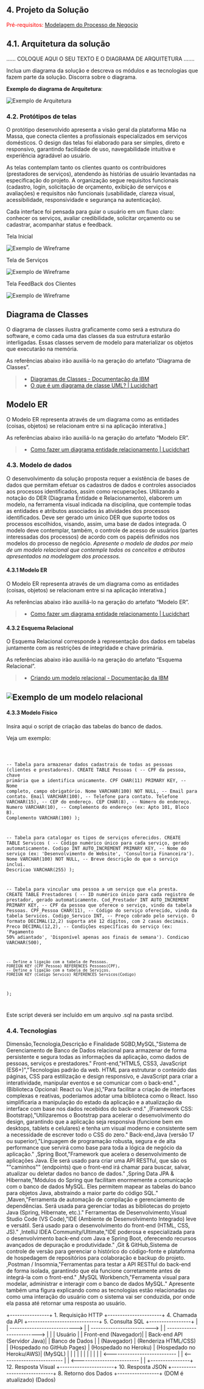 ## 4. Projeto da Solução

<span style="color:red">Pré-requisitos: <a href="03-Modelagem do Processo de Negocio.md"> Modelagem do Processo de Negocio</a></span>

## 4.1. Arquitetura da solução


......  COLOQUE AQUI O SEU TEXTO E O DIAGRAMA DE ARQUITETURA .......

 Inclua um diagrama da solução e descreva os módulos e as tecnologias
 que fazem parte da solução. Discorra sobre o diagrama.
 
 **Exemplo do diagrama de Arquitetura**:
 
 ![Exemplo de Arquitetura](./images/arquitetura-exemplo.png)
 

### 4.2. Protótipos de telas

O protótipo desenvolvido apresenta a visão geral da plataforma Mão na Massa, que conecta clientes a profissionais especializados em serviços domésticos. O design das telas foi elaborado para ser simples, direto e responsivo, garantindo facilidade de uso, navegabilidade intuitiva e experiência agradável ao usuário.

As telas contemplam tanto os clientes quanto os contribuidores (prestadores de serviços), atendendo às histórias de usuário levantadas na especificação do projeto. A organização segue requisitos funcionais (cadastro, login, solicitação de orçamento, exibição de serviços e avaliações) e requisitos não funcionais (usabilidade, clareza visual, acessibilidade, responsividade e segurança na autenticação).

Cada interface foi pensada para guiar o usuário em um fluxo claro: conhecer os serviços, avaliar credibilidade, solicitar orçamento ou se cadastrar, acompanhar status e feedback.

Tela Inicial

![Exemplo de Wireframe](images/inicial.png)

Tela de Serviços

![Exemplo de Wireframe](images/servicos.png)

Tela FeedBack dos Clientes 

![Exemplo de Wireframe](images/feedback.png)
## Diagrama de Classes

O diagrama de classes ilustra graficamente como será a estrutura do software, e como cada uma das classes da sua estrutura estarão interligadas. Essas classes servem de modelo para materializar os objetos que executarão na memória.

As referências abaixo irão auxiliá-lo na geração do artefato “Diagrama de Classes”.

> - [Diagramas de Classes - Documentação da IBM](https://www.ibm.com/docs/pt-br/rational-soft-arch/9.6.1?topic=diagrams-class)
> - [O que é um diagrama de classe UML? | Lucidchart](https://www.lucidchart.com/pages/pt/o-que-e-diagrama-de-classe-uml)

## Modelo ER

O Modelo ER representa através de um diagrama como as entidades (coisas, objetos) se relacionam entre si na aplicação interativa.]

As referências abaixo irão auxiliá-lo na geração do artefato “Modelo ER”.

> - [Como fazer um diagrama entidade relacionamento | Lucidchart](https://www.lucidchart.com/pages/pt/como-fazer-um-diagrama-entidade-relacionamento)


### 4.3. Modelo de dados

O desenvolvimento da solução proposta requer a existência de bases de dados que permitam efetuar os cadastros de dados e controles associados aos processos identificados, assim como recuperações.
Utilizando a notação do DER (Diagrama Entidade e Relacionamento), elaborem um modelo, na ferramenta visual indicada na disciplina, que contemple todas as entidades e atributos associados às atividades dos processos identificados. Deve ser gerado um único DER que suporte todos os processos escolhidos, visando, assim, uma base de dados integrada. O modelo deve contemplar, também, o controle de acesso de usuários (partes interessadas dos processos) de acordo com os papéis definidos nos modelos do processo de negócio.
_Apresente o modelo de dados por meio de um modelo relacional que contemple todos os conceitos e atributos apresentados na modelagem dos processos._

#### 4.3.1 Modelo ER

O Modelo ER representa através de um diagrama como as entidades (coisas, objetos) se relacionam entre si na aplicação interativa.]

As referências abaixo irão auxiliá-lo na geração do artefato “Modelo ER”.

> - [Como fazer um diagrama entidade relacionamento | Lucidchart](https://www.lucidchart.com/pages/pt/como-fazer-um-diagrama-entidade-relacionamento)

#### 4.3.2 Esquema Relacional

O Esquema Relacional corresponde à representação dos dados em tabelas juntamente com as restrições de integridade e chave primária.
 
As referências abaixo irão auxiliá-lo na geração do artefato “Esquema Relacional”.

> - [Criando um modelo relacional - Documentação da IBM](https://www.ibm.com/docs/pt-br/cognos-analytics/10.2.2?topic=designer-creating-relational-model)

![Exemplo de um modelo relacional](images/modeloRelacional.png "Exemplo de Modelo Relacional.")
---


#### 4.3.3 Modelo Físico

Insira aqui o script de criação das tabelas do banco de dados.

Veja um exemplo:

<code>

-- Tabela para armazenar dados cadastrais de todas as pessoas (clientes e prestadores).
CREATE TABLE Pessoas (
    -- CPF da pessoa, chave primária que a identifica unicamente.
    CPF CHAR(11) PRIMARY KEY,
    -- Nome completo, campo obrigatório.
    Nome VARCHAR(100) NOT NULL,
    -- Email para contato.
    Email VARCHAR(100),
    -- Telefone para contato.
    Telefone VARCHAR(15),
    -- CEP do endereço.
    CEP CHAR(8),
    -- Número do endereço.
    Numero VARCHAR(10),
    -- Complemento do endereço (ex: Apto 101, Bloco B).
    Complemento VARCHAR(100)
);

-- Tabela para catalogar os tipos de serviços oferecidos.
CREATE TABLE Servicos (
    -- Código numérico único para cada serviço, gerado automaticamente.
    Codigo INT AUTO_INCREMENT PRIMARY KEY,
    -- Nome do serviço (ex: 'Desenvolvimento de Website', 'Consultoria Financeira').
    Nome VARCHAR(100) NOT NULL,
    -- Breve descrição do que o serviço inclui.
    Descricao VARCHAR(255)
);

-- Tabela para vincular uma pessoa a um serviço que ela presta.
CREATE TABLE Prestadores (
    -- ID numérico único para cada registro de prestador, gerado automaticamente.
    Cod_Prestador INT AUTO_INCREMENT PRIMARY KEY,
    -- CPF da pessoa que oferece o serviço, vindo da tabela Pessoas.
    CPF_Pessoa CHAR(11),
    -- Código do serviço oferecido, vindo da tabela Servicos.
    Codigo_Servico INT,
    -- Preço cobrado pelo serviço. O formato DECIMAL(12,2) suporta até 12 dígitos, com 2 casas decimais.
    Preco DECIMAL(12,2),
    -- Condições específicas do serviço (ex: 'Pagamento 50% adiantado', 'Disponível apenas aos finais de semana').
    Condicao VARCHAR(500),
    
    -- Define a ligação com a tabela de Pessoas.
    FOREIGN KEY (CPF_Pessoa) REFERENCES Pessoas(CPF),
    -- Define a ligação com a tabela de Serviços.
    FOREIGN KEY (Codigo_Servico) REFERENCES Servicos(Codigo)
);

</code>

Este script deverá ser incluído em um arquivo .sql na pasta src\bd.




### 4.4. Tecnologias
Dimensão,Tecnologia,Descrição e Finalidade
SGBD,MySQL,"Sistema de Gerenciamento de Banco de Dados relacional para armazenar de forma persistente e segura todas as informações da aplicação, como dados de pessoas, serviços e prestadores."
Front-end,"HTML5, CSS3, JavaScript (ES6+)","Tecnologias padrão da web. HTML para estruturar o conteúdo das páginas, CSS para estilização e design responsivo, e JavaScript para criar a interatividade, manipular eventos e se comunicar com o back-end."
,(Biblioteca Opcional: React ou Vue.js),"Para facilitar a criação de interfaces complexas e reativas, poderíamos adotar uma biblioteca como o React. Isso simplificaria a manipulação do estado da aplicação e a atualização da interface com base nos dados recebidos do back-end."
,(Framework CSS: Bootstrap),"Utilizaremos o Bootstrap para acelerar o desenvolvimento do design, garantindo que a aplicação seja responsiva (funcione bem em desktops, tablets e celulares) e tenha um visual moderno e consistente sem a necessidade de escrever todo o CSS do zero."
Back-end,Java (versão 17 ou superior),"Linguagem de programação robusta, segura e de alta performance que servirá como base para toda a lógica de negócio da aplicação."
,Spring Boot,"Framework que acelera o desenvolvimento de aplicações Java. Ele será usado para criar uma API RESTful, que são os ""caminhos"" (endpoints) que o front-end irá chamar para buscar, salvar, atualizar ou deletar dados no banco de dados."
,Spring Data JPA & Hibernate,"Módulos do Spring que facilitam enormemente a comunicação com o banco de dados MySQL. Eles permitem mapear as tabelas do banco para objetos Java, abstraindo a maior parte do código SQL."
,Maven,"Ferramenta de automação de compilação e gerenciamento de dependências. Será usada para gerenciar todas as bibliotecas do projeto Java (Spring, Hibernate, etc.)."
Ferramentas de Desenvolvimento,Visual Studio Code (VS Code),"IDE (Ambiente de Desenvolvimento Integrado) leve e versátil. Será usado para o desenvolvimento do front-end (HTML, CSS, JS)."
,IntelliJ IDEA Community/Ultimate,"IDE poderosa e especializada para o desenvolvimento back-end com Java e Spring Boot, oferecendo recursos avançados de depuração e produtividade."
,Git & GitHub,Sistema de controle de versão para gerenciar o histórico do código-fonte e plataforma de hospedagem de repositórios para colaboração e backup do projeto.
,Postman / Insomnia,"Ferramentas para testar a API RESTful do back-end de forma isolada, garantindo que ela funcione corretamente antes de integrá-la com o front-end."
,MySQL Workbench,"Ferramenta visual para modelar, administrar e interagir com o banco de dados MySQL."
Apresente também uma figura explicando como as tecnologias estão relacionadas ou como uma interação do usuário com o sistema vai ser conduzida, por onde ela passa até retornar uma resposta ao usuário.



+----------------+      1. Requisição HTTP      +----------------------+      4. Chamada da API      +-----------------------------+      5. Consulta SQL      +-----------------+
|                | ---------------------------> |                      | -------------------------> |                             | -------------------------> |                 |
|     Usuário    |                              |  Front-end (Navegador)|                            | Back-end API (Servidor Java)|                            | Banco de Dados  |
|   (Navegador)  |      (Renderiza HTML/CSS)    | (Hospedado no GitHub Pages) |     (Hospedado no Heroku)    |    (Hospedado no Heroku/AWS)|      (MySQL)      |
|                |                              |                      |                            |                             |                            |                 |
|                | <--------------------------- |                      | <------------------------- |                             | <------------------------- |                 |
+----------------+     12. Resposta Visual     +----------------------+     10. Resposta JSON      +-----------------------------+     8. Retorno dos Dados    +-----------------+
                         (DOM é atualizado)                                   (Dados)

